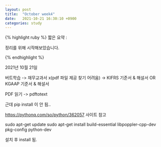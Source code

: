 ```yaml
---
layout: post
title:  "October week4"
date:   2021-10-21 16:30:10 +0900
categories: study
---
```





{% highlight ruby %}
짧은 요약 :

정리를 위해 시작해보았습니다.

{% endhighlight %}

2021년 10월 21일

버트학습 -> 재무교과서 x(pdf 파일 제공 찾기 어려움) -> KIFRS 기준서 & 해설서 OR KGAAP 기준서 & 해설서

PDF 읽기 -> pdftotext

근데 pip install 이 안 됨..

https://pythonq.com/so/python/362057 사이트 참고

sudo apt-get update
sudo apt-get install build-essential libpoppler-cpp-dev pkg-config python-dev

설치 후 install 됨.


